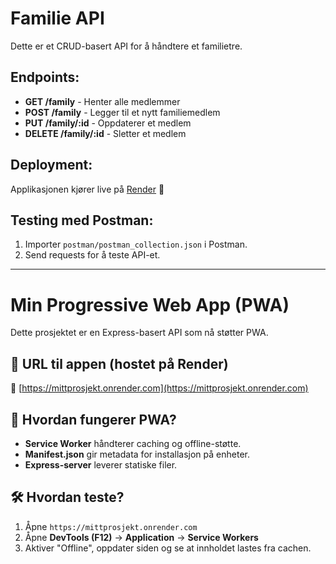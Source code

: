 # Familie API

Dette er et CRUD-basert API for å håndtere et familietre.

## Endpoints:
- **GET /family** - Henter alle medlemmer
- **POST /family** - Legger til et nytt familiemedlem
- **PUT /family/:id** - Oppdaterer et medlem
- **DELETE /family/:id** - Sletter et medlem

##  Deployment:
Applikasjonen kjører live på [Render](http://localhost:3000/family) 🎉

##  Testing med Postman:
1. Importer `postman/postman_collection.json` i Postman.
2. Send requests for å teste API-et.

-------------------------------------------------------------------------

# Min Progressive Web App (PWA)

Dette prosjektet er en Express-basert API som nå støtter PWA.

## 📌 URL til appen (hostet på Render)
🔗 [https://mittprosjekt.onrender.com](https://mittprosjekt.onrender.com)

## 🔹 Hvordan fungerer PWA?
- **Service Worker** håndterer caching og offline-støtte.
- **Manifest.json** gir metadata for installasjon på enheter.
- **Express-server** leverer statiske filer.

## 🛠 Hvordan teste?
1. Åpne `https://mittprosjekt.onrender.com`
2. Åpne **DevTools (F12)** → **Application** → **Service Workers**
3. Aktiver "Offline", oppdater siden og se at innholdet lastes fra cachen.
